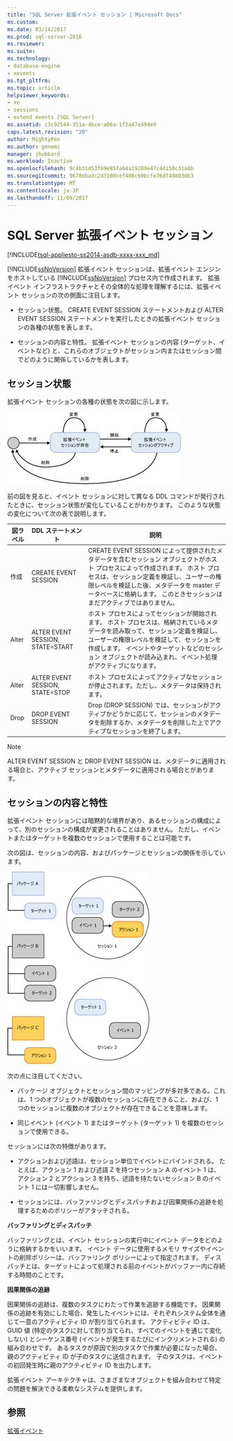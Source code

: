 ```yaml
---
title: "SQL Server 拡張イベント セッション | Microsoft Docs"
ms.custom: 
ms.date: 03/14/2017
ms.prod: sql-server-2016
ms.reviewer: 
ms.suite: 
ms.technology:
- database-engine
- xevents
ms.tgt_pltfrm: 
ms.topic: article
helpviewer_keywords:
- xe
- sessions
- extend events [SQL Server]
ms.assetid: c3c92544-351a-4bce-a06a-1f2a47e494e9
caps.latest.revision: "20"
author: MightyPen
ms.author: genemi
manager: jhubbard
ms.workload: Inactive
ms.openlocfilehash: 9c4b31d53f69e85fa64a19289e47c4d150c31a0b
ms.sourcegitcommit: 9678eba3c2d3100cef408c69bcfe76df49803d63
ms.translationtype: MT
ms.contentlocale: ja-JP
ms.lasthandoff: 11/09/2017
---
```

# <a name="sql-server-extended-events-sessions"></a>SQL Server 拡張イベント セッション
[!INCLUDE[tsql-appliesto-ss2014-asdb-xxxx-xxx_md](../../includes/tsql-appliesto-ss2014-asdb-xxxx-xxx-md.md)]

  [!INCLUDE[ssNoVersion](../../includes/ssnoversion-md.md)] 拡張イベント セッションは、拡張イベント エンジンをホストしている [!INCLUDE[ssNoVersion](../../includes/ssnoversion-md.md)] プロセス内で作成されます。 拡張イベント インフラストラクチャとその全体的な処理を理解するには、拡張イベント セッションの次の側面に注目します。  
  
-   セッション状態。 CREATE EVENT SESSION ステートメントおよび ALTER EVENT SESSION ステートメントを実行したときの拡張イベント セッションの各種の状態を表します。  
  
-   セッションの内容と特性。 拡張イベント セッションの内容 (ターゲット、イベントなど) と、これらのオブジェクトがセッション内またはセッション間でどのように関係しているかを表します。  
  
## <a name="session-states"></a>セッション状態  
 拡張イベント セッションの各種の状態を次の図に示します。  
  
 ![拡張イベント セッションの状態](../../relational-databases/extended-events/media/xesessionstate.gif "拡張イベント セッションの状態")  
  
 前の図を見ると、イベント セッションに対して異なる DDL コマンドが発行されたときに、セッション状態が変化していることがわかります。 このような状態の変化について次の表で説明します。  
  
|図ラベル|DDL ステートメント|説明|  
|------------------------|-------------------|-----------------|  
|作成|CREATE EVENT SESSION|CREATE EVENT SESSION によって提供されたメタデータを含むセッション オブジェクトがホスト プロセスによって作成されます。 ホスト プロセスは、セッション定義を検証し、ユーザーの権限レベルを検証した後、メタデータを master データベースに格納します。 このときセッションはまだアクティブではありません。|  
|Alter|ALTER EVENT SESSION, STATE=START|ホスト プロセスによってセッションが開始されます。 ホスト プロセスは、格納されているメタデータを読み取って、セッション定義を検証し、ユーザーの権限レベルを検証して、セッションを作成します。 イベントやターゲットなどのセッション オブジェクトが読み込まれ、イベント処理がアクティブになります。|  
|Alter|ALTER EVENT SESSION, STATE=STOP|ホスト プロセスによってアクティブなセッションが停止されます。ただし、メタデータは保持されます。|  
|Drop|DROP EVENT SESSION|Drop (DROP SESSION) では、セッションがアクティブかどうかに応じて、セッションのメタデータを削除するか、メタデータを削除した上でアクティブなセッションを終了します。|  
  
> [!NOTE]  
>  ALTER EVENT SESSION と DROP EVENT SESSION は、メタデータに適用される場合と、アクティブ セッションとメタデータに適用される場合とがあります。  
  
## <a name="session-content-and-characteristics"></a>セッションの内容と特性  
 拡張イベント セッションには暗黙的な境界があり、あるセッションの構成によって、別のセッションの構成が変更されることはありません。 ただし、イベントまたはターゲットを複数のセッションで使用することは可能です。  
  
 次の図は、セッションの内容、およびパッケージとセッションの関係を示しています。  
  
 ![セッションでのオブジェクトの共存と共有。](../../relational-databases/extended-events/media/xesessions.gif "セッションでのオブジェクトの共存と共有。")  
  
 次の点に注目してください。  
  
-   パッケージ オブジェクトとセッション間のマッピングが多対多である。これは、1 つのオブジェクトが複数のセッションに存在できること、および、1 つのセッションに複数のオブジェクトが存在できることを意味します。  
  
-   同じイベント (イベント 1) またはターゲット (ターゲット 1) を複数のセッションで使用できる。  
  
 セッションには次の特徴があります。  
  
-   アクションおよび述語は、セッション単位でイベントにバインドされる。 たとえば、アクション 1 および述語 Z を持つセッション A のイベント 1 は、アクション 2 とアクション 3 を持ち、述語を持たないセッション B のイベント 1 には一切影響しません。  
  
-   セッションには、バッファリングとディスパッチおよび因果関係の追跡を処理するためのポリシーがアタッチされる。  
  
 **バッファリングとディスパッチ**  
  
 バッファリングとは、イベント セッションの実行中にイベント データをどのように格納するかをいいます。  イベント データに使用するメモリ サイズやイベントの削除ポリシーは、バッファリング ポリシーによって指定されます。 ディスパッチとは、ターゲットによって処理される前のイベントがバッファー内に存続する時間のことです。  
  
 **因果関係の追跡**  
  
 因果関係の追跡は、複数のタスクにわたって作業を追跡する機能です。 因果関係の追跡を有効にした場合、発生したイベントには、それぞれシステム全体を通じて一意のアクティビティ ID が割り当てられます。 アクティビティ ID は、GUID 値 (特定のタスクに対して割り当てられ、すべてのイベントを通じて変化しない) とシーケンス番号 (イベントが発生するたびにインクリメントされる) の組み合わせです。 あるタスクが原因で別のタスクで作業が必要になった場合、親のアクティビティ ID が子のタスクに送信されます。 子のタスクは、イベントの初回発生時に親のアクティビティ ID を出力します。  
  
 拡張イベント アーキテクチャは、さまざまなオブジェクトを組み合わせて特定の問題を解決できる柔軟なシステムを提供します。  
  
## <a name="see-also"></a>参照  
 [拡張イベント](../../relational-databases/extended-events/extended-events.md)  
  
  
